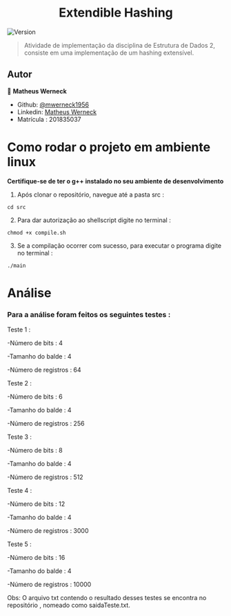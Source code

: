 <h1 align="center">Extendible Hashing</h1>
<p>
  <img alt="Version" src="https://img.shields.io/badge/version-0.1.0-blue.svg?cacheSeconds=2592000" />
</p>

> Atividade de implementação da disciplina de Estrutura de Dados 2, consiste em uma implementação de um hashing extensível.
## Autor

👤 **Matheus Werneck**

* Github: [@mwerneck1956](https://github.com/mwerneck1956)
* Linkedin: [Matheus Werneck](https://www.linkedin.com/in/matheus-werneck-2aa222178/)
* Matrícula : 201835037

# Como rodar o projeto em ambiente linux

**Certifique-se de ter o g++ instalado no seu ambiente de desenvolvimento**


1. Após clonar o repositório, navegue até a pasta src :
```
cd src
```

2. Para dar autorização ao shellscript digite no terminal :
```
chmod +x compile.sh 
```

3. Se a compilação ocorrer com sucesso, para executar o programa digite no terminal : 
```
./main
```

# Análise

### Para a análise foram feitos os seguintes testes  : 

Teste 1 :

-Número de bits : 4

-Tamanho do balde : 4

-Número de registros : 64

Teste 2 :

-Número de bits : 6

-Tamanho do balde : 4

-Número de registros : 256

Teste 3 : 

-Número de bits : 8

-Tamanho do balde : 4

-Número de registros : 512

Teste 4 : 

-Número de bits : 12

-Tamanho do balde : 4

-Número de registros : 3000

Teste 5 : 

-Número de bits : 16

-Tamanho do balde : 4

-Número de registros : 10000

Obs: O arquivo txt contendo o resultado desses testes se encontra no repositório , nomeado como saidaTeste.txt.
